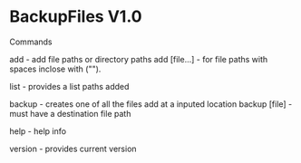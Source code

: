 # BackupFiles V1.0


Commands

add - add file paths or directory paths
add [file...] - for file paths with spaces inclose with ("").

list - provides a list paths added

backup - creates one of all the files add at a inputed location
backup [file] - must have a destination file path

help - help info

version - provides current version
